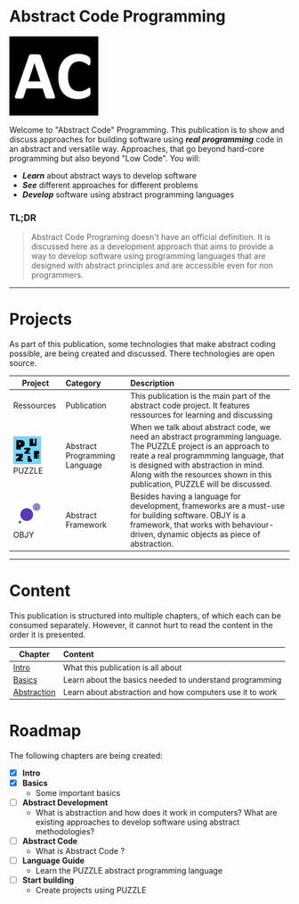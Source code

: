 # Abstract Code Programming

![Banner](assets/ac-logo-md.png "Banner")

<!--

<div class="masonry">
	<div>LEARN</div>
	<div>BUILD</div>
</div>

-->

Welcome to "Abstract Code" Programming. This publication is to show and discuss approaches for building software using ***real programming*** code in an abstract and versatile way. Approaches, that go beyond hard-core programming but also beyond "Low Code". You will:

* ***Learn*** about abstract ways to develop software
* ***See*** different approaches for different problems
* ***Develop*** software using abstract programming languages


### TL;DR

> Abstract Code Programing doesn't have an official definition. It is discussed here as a development approach that aims to provide a way to develop software using programming languages that are designed with abstract principles and are accessible even for non programmers.

---

# Projects

As part of this publication, some technologies that make abstract coding possible, are being created and discussed. There technologies are open source.

| Project |  Category  | Description   |
| ------------- | :------------- |:-------------|
| Ressources | Publication   | This publication is the main part of the abstract code project. It features ressources for learning and discussing |
| ![Puzzle](assets/puzzle.png "Puzzle") PUZZLE | Abstract Programming Language | When we talk about abstract code, we need an abstract programming language. The PUZZLE project is an approach to  reate a real programmming language, that is designed with abstraction in mind. Along with the resources shown in this publication, PUZZLE will be discussed. |
| ![OBJY](assets/objy.png "OBJY") OBJY | Abstract Framework | Besides having a language for development, frameworks are a must-use for building software. OBJY is a framework, that works with behaviour-driven, dynamic objects as piece of abstraction. |


---

# Content

This publication is structured into multiple chapters, of which each can be consumed separately. However, it cannot hurt to read the content in the order it is presented.

| Chapter       | Content           |
| ------------- |:-------------|
| [Intro](README) | What this publication is all about |
| [Basics](BASICS) | Learn about the basics needed to understand programming |
| [Abstraction](Abstraction) | Learn about abstraction and how computers use it to work |

# Roadmap

The following chapters are being created:

- [x] <b>Intro</b>
- [x] <b>Basics </b>
	- Some important basics
- [ ] <b>Abstract Development </b>
	- What is abstraction and how does it work in computers? What are existing approaches to develop software using abstract methodologies?
- [ ] <b>Abstract Code</b>
	- What is Abstract Code ?
- [ ] <b>Language Guide</b>
	- Learn the PUZZLE abstract programming language
- [ ] <b>Start building</b>
	- Create projects using PUZZLE